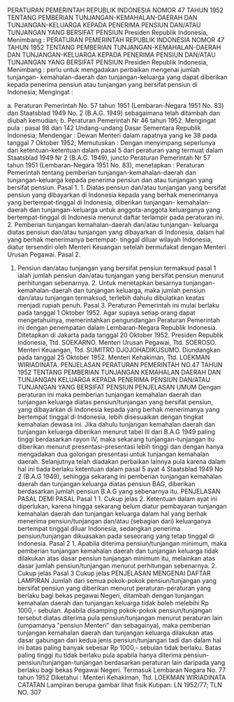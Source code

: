  PERATURAN PEMERINTAH REPUBLIK INDONESIA NOMOR 47 TAHUN 1952 TENTANG PEMBERIAN TUNJANGAN-KEMAHALAN-DAERAH DAN TUNJANGAN-KELUARGA KEPADA PENERIMA PENSIUN DAN/ATAU TUNJANGAN YANG BERSIFAT PENSIUN Presiden Republik Indonesia, Menimbang : PERATURAN PEMERINTAH REPUBLIK INDONESIA NOMOR 47 TAHUN 1952 TENTANG PEMBERIAN TUNJANGAN-KEMAHALAN-DAERAH DAN TUNJANGAN-KELUARGA KEPADA PENERIMA PENSIUN DAN/ATAU TUNJANGAN YANG BERSIFAT PENSIUN Presiden Republik Indonesia, Menimbang : perlu untuk mengadakan perbaikan mengenai jumlah tunjangan- kemahalan-daerah dan tunjangan-keluarga yang dapat diberikan kepada penerima pensiun atau tunjangan yang bersifat pensiun di Indonesia;
Mengingat :

a. Peraturan Pemerintah No. 57 tahun 1951 (Lembaran-Negara 1951 No. 83) dan Staatsblad 1949 No. 2 (B.A.G. 1949) sebagaimana telah ditambah dan diubah kemudian;
b. Peraturan Pemerintah Nr 46 tahun 1952. Mengingat pula : pasal 98 dan 142 Undang-undang Dasar Sementara Republik Indonesia; Mendengar : Dewan Menteri dalam rapatnya yang ke 38 pada tanggal 7 Oktober 1952; Memutuskan : Dengan menyimpang seperlunya dari ketentuan-ketentuan dalam pasal 5 dari peraturan yang termuat dalam Staatsblad 1949 Nr 2 (B.A.G. 1949), juncto Peraturan Pemerintah Nr 57 tahun 1951 (Lembaran-Negara 1951 No. 83), menetapkan : Peraturan Pemerintah tentang pemberian tunjangan-kemahalan-daerah dan tunjangan-keluarga kepada penerima pensiun dan atau tunjangan yang bersifat pensiun. Pasal 1. 1. Diatas pensiun dan/atau tunjangan yang bersifat pensiun yang dibayarkan di Indonesia kepada yang berhak menerimanya yang bertempat-tinggal di Indonesia, diberikan tunjangan- kemahalan-daerah dan tunjangan-keluarga untuk anggota-anggota keluarganya yang bertempat-tinggal di Indonesia menurut daftar terlampir pada peraturan ini. 2. Pemberian tunjangan kemahalan-daerah dan/atau tunjangan- keluarga diatas pensiun dan/atau tunjangan yang dibayarkan di Indonesia, dalam hal yang berhak menerimanya bertempat- tinggal diluar wilayah Indonesia, diatur tersendiri oleh Menteri Keuangan setelah bermufakat dengan Menteri Urusan Pegawai. Pasal 2.
1. Pensiun dan/atau tunjangan yang bersifat pensiun termaksud pasal 1 ialah jumlah pensiun dan/atau tunjangan yang bersifat pensiun menurut perhitungan sebenarnya. 2. Untuk menetapkan besarnya tunjangan-kemahalan-daerah dan tunjangan keluarga, maka jumlah pensiun dan/atau tunjangan termaksud, terlebih dahulu dibulatkan keatas menjadi rupiah penuh. Pasal 3. Peraturan Pemerintah ini mulai berlaku pada tanggal 1 Oktober 1952. Agar supaya setiap orang dapat mengetahuinya, memerintahkan pengundangan Peraturan Pemerintah ini dengan penempatan dalam Lembaran-Negara Republik Indonesia. Ditetapkan di Jakarta pada tanggal 20 Oktober 1952. Presiden Republik Indonesia, Ttd. SOEKARNO. Menteri Urusan Pegawai, Ttd. SOEROSO. Menteri Keuangan, Ttd. SUMITRO DJOJOHADIKUSUMO. Diundangkan pada tanggal 25 Oktober 1952. Menteri Kehakiman, Ttd. LOEKMAN WIRIADINATA. PENJELASAN PERATURAN PEMERINTAH NO.47 TAHUN 1952 TENTANG PEMBERIAN TUNJANGAN KEMAHALAN DAERAH DAN TUNJANGAN KELUARGA KEPADA PENERIMA PENSIUN DAN/ATAU TUNJANGAN YANG BERSIFAT PENSIUN PENJELASAN UMUM Dengan peraturan ini maka pemberian tunjangan kemahalan daerah dan tunjangan keluarga diatas pensiun/tunjangan yang bersifat pensiun, yang dibayarkan di Indonesia kepada yang berhak menerimanya yang bertempat tinggal di Indonesia, lebih disesuaikan dengan tingkat kemahalan dewasa ini. Jika dahulu tunjangan kemahalan daerah dan tunjangan keluarga diberikan menurut tabel III dari B.A.G 1949 paling tinggi berdasarkan rayon IV, maka sekarang tunjangan-tunjangan itu diberikan menurut presentasi-presentasi lebih tinggi dan dengan hanya mengadakan dua golongan presentasi untuk tunjangan kemahalan daerah. Selanjutnya telah diadakan perbaikan lainnya pula karena dalam hal ini tiada berlaku ketentuan dalam pasal 5 ayat 4 Staatsblad 1949 No 2 (B.A.G 1949), sehingga sekarang ini pemberian tunjangan kemahalan daerah dan tunjangan keluarga diatas pensiun BAG, diberikan berdasarkan jumlah pensiun B.A.G yang sebenarnya itu. PENJELASAN PASAL DEMI PASAL Pasal 1 1. Cukup jelas 2. Ketentuan dalam ayat ini diperlukan, karena hingga sekarang belum diatur pembayaran tunjangan kemahalan daerah dan tunjangan keluarga dalam hal yang berhak menerima pensiun/tunjangan dan/atau (sebagian dari) keluarganya bertempat tinggal diluar Indonesia, sedangkan penerima pensiun/tunjangan dikuasakan pada seseorang yang tetap tinggal di Indonesia. Pasal 2 1. Apabila diterima pensiun/tunjangan minimum, maka pemberian tunjangan kemahalan daerah dan tunjangan keluarga tidak dilakukan atas dasar pensiun tunjangan minimum itu, melainkan atas dasar jumlah pensiun/tunjangan menurut perhitungan sebenarnya. 2. Cukup jelas Pasal 3 Cukup jelas PENJELASAN MENGENAI DAFTAR LAMPIRAN Jumlah dari semua pokok-pokok pensiun/tunjangan yang bersifat pensiun yang diberikan menurut peraturan-peraturan yang berlaku bagi bekas pegawai Negeri, ditambah dengan tunjangan kemahalan daerah dan tunjangan keluarga tidak boleh melebihi Rp 1000,- sebulan. Apabila disamping pokok-pokok pensiun/tunjangan tersebut diatas diterima pula pensiun/tunjangan menurut peraturan lain (umpamanya "pensiun Menteri" dan sebagainya), maka pemberian tunjangan kemahalan daerah dan tunjangan keluarga dilakukan atas dasar gabungan dari kedua jenis pensiun/tunjangan tadi dan dalam hal ini batas paling banyak sebesar Rp 1000,- sebulan tidak berlaku. Batas paling tinggi itu tidak berlaku pula apabila hanya diterima pensiun-pensiun/tunjangan-tunjangan berdasarkan peraturan lain daripada yang berlaku bagi bekas Pegawai Negeri. Termasuk Lembaran Negara No. 77 tahun 1952 Diketahui : Menteri Kehakiman, Ttd. LOEKMAN WIRIADINATA CATATAN Lampiran berupa gambar lihat fisik Kutipan: LN 1952/77; TLN NO. 307